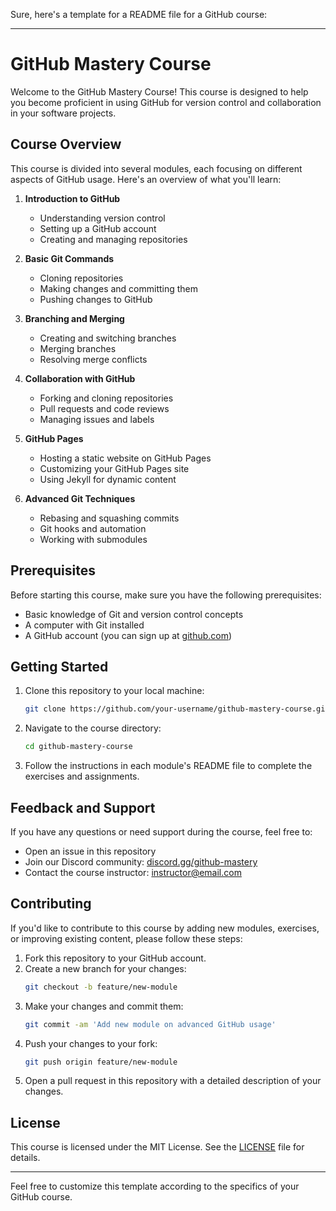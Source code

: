 Sure, here's a template for a README file for a GitHub course:

---

# GitHub Mastery Course

Welcome to the GitHub Mastery Course! This course is designed to help you become proficient in using GitHub for version control and collaboration in your software projects.

## Course Overview

This course is divided into several modules, each focusing on different aspects of GitHub usage. Here's an overview of what you'll learn:

1. **Introduction to GitHub**
   - Understanding version control
   - Setting up a GitHub account
   - Creating and managing repositories

2. **Basic Git Commands**
   - Cloning repositories
   - Making changes and committing them
   - Pushing changes to GitHub

3. **Branching and Merging**
   - Creating and switching branches
   - Merging branches
   - Resolving merge conflicts

4. **Collaboration with GitHub**
   - Forking and cloning repositories
   - Pull requests and code reviews
   - Managing issues and labels

5. **GitHub Pages**
   - Hosting a static website on GitHub Pages
   - Customizing your GitHub Pages site
   - Using Jekyll for dynamic content

6. **Advanced Git Techniques**
   - Rebasing and squashing commits
   - Git hooks and automation
   - Working with submodules

## Prerequisites

Before starting this course, make sure you have the following prerequisites:

- Basic knowledge of Git and version control concepts
- A computer with Git installed
- A GitHub account (you can sign up at [github.com](https://github.com))

## Getting Started

1. Clone this repository to your local machine:
   ```bash
   git clone https://github.com/your-username/github-mastery-course.git
   ```

2. Navigate to the course directory:
   ```bash
   cd github-mastery-course
   ```

3. Follow the instructions in each module's README file to complete the exercises and assignments.

## Feedback and Support

If you have any questions or need support during the course, feel free to:

- Open an issue in this repository
- Join our Discord community: [discord.gg/github-mastery](https://discord.gg/github-mastery)
- Contact the course instructor: [instructor@email.com](mailto:instructor@email.com)

## Contributing

If you'd like to contribute to this course by adding new modules, exercises, or improving existing content, please follow these steps:

1. Fork this repository to your GitHub account.
2. Create a new branch for your changes:
   ```bash
   git checkout -b feature/new-module
   ```
3. Make your changes and commit them:
   ```bash
   git commit -am 'Add new module on advanced GitHub usage'
   ```
4. Push your changes to your fork:
   ```bash
   git push origin feature/new-module
   ```
5. Open a pull request in this repository with a detailed description of your changes.

## License

This course is licensed under the MIT License. See the [LICENSE](LICENSE) file for details.

---

Feel free to customize this template according to the specifics of your GitHub course.
